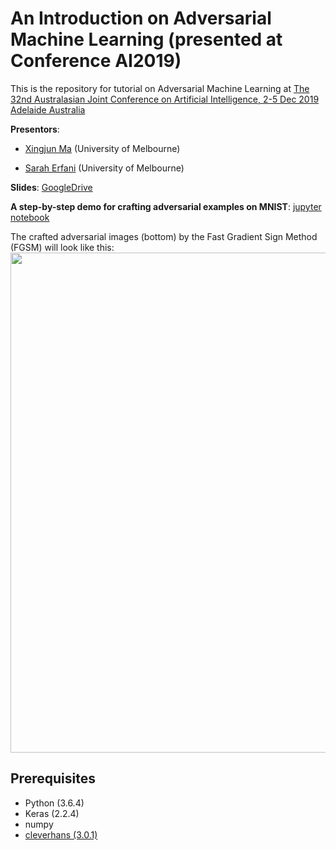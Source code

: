 # An Introduction on Adversarial Machine Learning (presented at Conference AI2019)
This is the repository for tutorial on Adversarial Machine Learning at [The 32nd Australasian Joint Conference on Artificial Intelligence, 2-5 Dec 2019 Adelaide Australia](http://nugget.unisa.edu.au/AI2019/index.php#)

**Presentors**: 

* [Xingjun Ma](http://xingjunma.com/) (University of Melbourne)

* [Sarah Erfani](https://people.eng.unimelb.edu.au/smonazam/) (University of Melbourne)

**Slides**: [GoogleDrive](https://drive.google.com/open?id=1zAfhTNn643IWAS2Ar-ZXjMQUW7jVmWno)

**A step-by-step demo for crafting adversarial examples on MNIST**: [jupyter notebook](demo_adversarial_examples_MNIST.ipynb)

The crafted adversarial images (bottom) by the Fast Gradient Sign Method (FGSM) will look like this:
<img src="images/mnist_FGSM_clean_advs.png" width="800">

## Prerequisites
* Python (3.6.4)
* Keras (2.2.4)
* numpy
* [cleverhans (3.0.1)](https://github.com/tensorflow/cleverhans)
